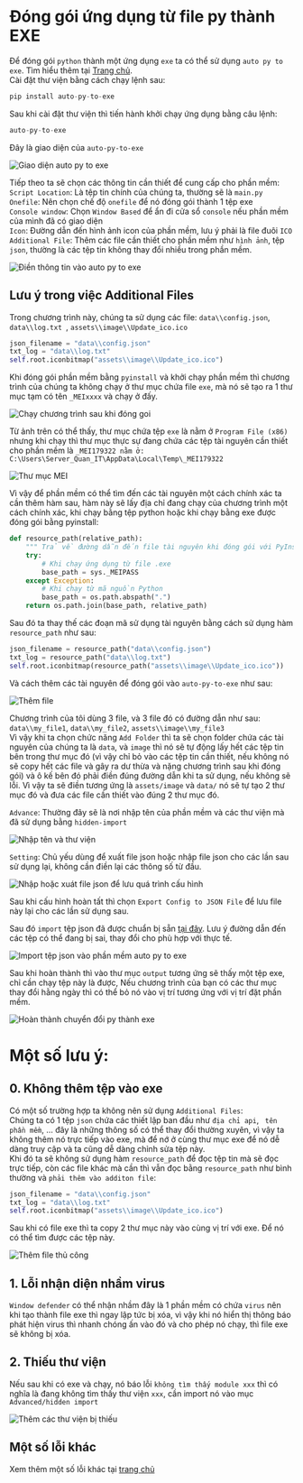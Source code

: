 # Đóng gói ứng dụng từ file py thành EXE

Để đóng gói `python` thành một ứng dụng `exe` ta có thể sử dụng `auto py to exe`. Tìm hiểu thêm tại [Trang chủ](https://github.com/brentvollebregt/auto-py-to-exe).  
Cài đặt thư viện bằng cách chạy lệnh sau:  
```python
pip install auto-py-to-exe
```
Sau khi cài đặt thư viện thì tiến hành khởi chạy ứng dụng bằng câu lệnh:  
```python
auto-py-to-exe
```
Đây là giao diện của `auto-py-to-exe`  

![Giao diện auto py to exe](assets/image/auto_py_to_exe.png)

Tiếp theo ta sẽ chọn các thông tin cần thiết để cung cấp cho phần mềm:  
`Script Location`: Là tệp tin chính của chúng ta, thường sẽ là `main.py`  
`Onefile`: Nên chọn chế độ `onefile` để nó đóng gói thành 1 tệp exe  
`Console window`: Chọn `Window Based` để ẩn đi cửa sổ `console` nếu phần mềm của mình đã có giao diện  
`Icon`: Đường dẫn đến hình ảnh icon của phần mềm, lưu ý phải là file đuôi `ICO`  
`Additional File`: Thêm các file cần thiết cho phần mềm như `hình ảnh`, tệp `json`, thường là các tệp tin không thay đổi nhiều trong phần mềm.  

![Điền thông tin vào auto py to exe](assets/image/add_file_to_auto_py_to_exe.png)

## Lưu ý trong việc Additional Files

Trong chương trình này, chúng ta sử dụng các file: `data\\config.json`, `data\\log.txt `, `assets\\image\\Update_ico.ico `  

```python
json_filename = "data\\config.json"
txt_log = "data\\log.txt"
self.root.iconbitmap("assets\\image\\Update_ico.ico")

```

Khi đóng gói phần mềm bằng `pyinstall` và khởi chạy phần mềm thì chương trình của chúng ta không chạy ở thư mục chứa file `exe`, mà nó sẽ tạo ra 1 thư mục tạm có tên `_MEIxxxx` và chạy ở đấy.  

![Chạy chương trình sau khi đóng goi](assets/image/run_program_in_mei_folder.png)

Từ ảnh trên có thể thấy, thư mục chứa tệp `exe` là nằm ở `Program File (x86)` nhưng khi chạy thì thư mục thực sự đang chứa các tệp tài nguyên cần thiết cho phần mềm là `_MEI179322 nằm ở: C:\Users\Server_Quan_IT\AppData\Local\Temp\_MEI179322`  

![Thư mục MEI](assets/image/MEI_folder.png)

Vì vậy để phần mềm có thể tìm đến các tài nguyên một cách chính xác ta cần thêm hàm sau, hàm này sẽ lấy địa chỉ đang chạy của chương trình một cách chính xác, khi chạy bằng tệp python hoặc khi chạy bằng exe được đóng gói bằng pyinstall:  

```python
def resource_path(relative_path):
    """ Trả về đường dẫn đến file tài nguyên khi đóng gói với PyInstaller """
    try:
        # Khi chạy ứng dụng từ file .exe
        base_path = sys._MEIPASS
    except Exception:
        # Khi chạy từ mã nguồn Python
        base_path = os.path.abspath(".")
    return os.path.join(base_path, relative_path)
```
Sau đó ta thay thế các đoạn mã sử dụng tài nguyên bằng cách sử dụng hàm `resource_path` như sau:  

```python
json_filename = resource_path("data\\config.json")
txt_log = resource_path("data\\log.txt")
self.root.iconbitmap(resource_path("assets\\image\\Update_ico.ico"))
```
Và cách thêm các tài nguyên để đóng gói vào `auto-py-to-exe` như sau:

![Thêm file ](assets/image/add_file_to_au_to_py_to_exe.png)

Chương trình của tôi dùng 3 file, và 3 file đó có đường dẫn như sau: `data\\my_file1`, `data\\my_file2`, `assets\\image\\my_file3`  
Vì vậy khi ta chọn chức năng `Add Folder` thì ta sẽ chọn folder chứa các tài nguyên của chúng ta là `data`, và `image` thì nó sẽ tự động lấy hết các tệp tin bên trong thư mục đó (vì vậy chỉ bỏ vào các tệp tin cần thiết, nếu không nó sẽ copy hết các file và gây ra dư thừa và nặng chương trình sau khi đóng gói) và ô kế bên đó phải điền đúng đường dẫn khi ta sử dụng, nếu không sẽ lỗi. Vì vậy ta sẽ điền tương ứng là `assets/image` và `data/` nó sẽ tự tạo 2 thư mục đó và đưa các file cần thiết vào đúng 2 thư mục đó.  

`Advance`: Thường đây sẽ là nơi nhập tên của phần mềm và các thư viện mà đã sử dụng bằng `hidden-import`  

![Nhập tên và thư viện](assets/image/advance_auto_py_to_exe.png)

`Setting`: Chủ yếu dùng để xuất file json hoặc nhập file json cho các lần sau sử dụng lại, không cần điền lại các thông số từ đầu.  

![Nhập hoặc xuát file json để lưu quá trình cấu hình](assets/image/setting_auto_py_to_exe.png)

Sau khi cấu hình hoàn tất thì chọn `Export Config to JSON File` để lưu file này lại cho các lần sử dụng sau.  

Sau đó `import` tệp json đã được chuẩn bị sẵn [tại đây](data/auto-py-to-exe-updater.json). Lưu ý đường dẫn đến các tệp có thể đang bị sai, thay đổi cho phù hợp với thực tế.  

![Import tệp json vào phần mềm auto py to exe](assets/image/json_exe_use_auto_py_to_exe.png)

Sau khi hoàn thành thì vào thư mục `output` tương ứng sẽ thấy một tệp exe, chỉ cần chạy tệp này là được, Nếu chương trình của bạn có các thư mục thay đổi hằng ngày thì có thể bỏ nó vào vị trí tương ứng với vị trí đặt phần mềm.  

![Hoàn thành chuyển đổi py thành exe](assets/image/success.png)

# Một số lưu ý:  

## 0. Không thêm tệp vào exe
Có một số trường hợp ta không nên sử dụng `Additional Files`:  
Chúng ta có 1 tệp `json` chứa các thiết lập ban đầu như `địa chỉ api`, ` tên phần mềm`, ... đây là những thông số có thể thay đổi thường xuyên, vì vậy ta không thêm nó trực tiếp vào exe, mà để nớ ở cùng thư mục exe để nó dễ dàng truy cập và ta cũng dễ dàng chỉnh sửa tệp này.  
Khi đó ta sẽ không sử dụng hàm `resource_path` để đọc tệp tin mà sẽ đọc trực tiếp, còn các file khác mà cần thì vẫn đọc bằng `resource_path` như bình thường và `phải thêm vào additon file`:  

```python
json_filename = "data\\config.json"
txt_log = "data\\log.txt"
self.root.iconbitmap("assets\\image\\Update_ico.ico")
```
Sau khi có file exe thì ta copy 2 thư mục này vào cùng vị trí với exe. Để nó có thể tìm được các tệp này.  

![Thêm file thủ công](assets/image/not_use_add_file.png)

## 1. Lỗi nhận diện nhầm virus
`Window defender` có thể nhận nhầm đây là 1 phần mềm có chứa `virus` nên khi tạo thành file exe thì ngay lập tức bị xóa, vì vậy khi nó hiển thị thông báo phát hiện virus thì nhanh chóng ấn vào đó và cho phép nó chạy, thì file exe sẽ không bị xóa.  

## 2. Thiếu thư viện  
Nếu sau khi có exe và chạy, nó báo lỗi `không tìm thấy module xxx` thì có nghĩa là đang không tìm thấy thư viện `xxx`, cần import nó vào mục `Advanced/hidden import`  

![Thêm các thư viện bị thiếu](assets/image/hidden_import.png)

## Một số lỗi khác 

Xem thêm một số lỗi khác tại [trang chủ](https://nitratine.net/blog/post/issues-when-using-auto-py-to-exe/#debugging)